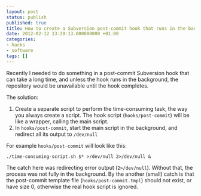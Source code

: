 ```yaml
---
layout: post
status: publish
published: true
title: How to create a Subversion post-commit hook that runs in the background
date: 2012-02-12 13:29:13.000000000 +01:00
categories:
- hacks
- software
tags: []
---
```

Recently I needed to do something in a post-commit Subversion hook that can take a long time, and unless the hook runs in the background, the repository would be unavailable until the hook completes.

The solution:

1. Create a separate script to perform the time-consuming task, the way you always create a script. The hook script (`hooks/post-commit`) will be like a wrapper, calling the main script.
1. In `hooks/post-commit`, start the main script in the background, and redirect all its output to `/dev/null`

For example `hooks/post-commit` will look like this:

```
./time-consuming-script.sh $* >/dev/null 2>/dev/null &
```

The catch here was redirecting error output (`2>/dev/null`). Without that, the process was not fully in the background.
By the another (small) catch is that the post-commit template file (`hooks/post-commit.tmpl`) should not exist, or have size 0, otherwise the real hook script is ignored.
